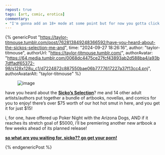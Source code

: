 ```yaml
---
repost: true
tags: [art, comic, erotica]
commentary:
- "I'm gonna add an 18+ mode at some point but for now you gotta click through for your smut"
---
```


{% genericPost "https://taylor-titmouse.tumblr.com/post/762813849248366592/have-you-heard-about-the-sickos-selection-me-and",
    time: "2024-09-27 18:26:16",
    author: "taylor-titmouse",
    authorUrl: "https://taylor-titmouse.tumblr.com/",
    authorAvatar: "https://64.media.tumblr.com/0068dc4475ce27fcf43893ab2d588ba4/a93b7dffadf65372-98/s128x128u_c1/d7224872c887550bae06b7777617227a37f13cc4.pnj",
    authorAvatarAlt: "taylor-titmouse" %}
  <div class="npf_row">
    <div class="npf_col">
      <figure class="tmblr-full">
        <a
          class="post_media_photo_anchor"
          data-big-photo="https://64.media.tumblr.com/1b14c0605057caea8eb146eb3bd3a86f/f245cb05d226b141-31/s1280x1920/12554ec71eb44608808d2db2202dd4c3a06afc8c.png"
          data-big-photo-height="680"
          data-big-photo-width="669"
          ><img
            class="post_media_photo image"
            src="https://64.media.tumblr.com/1b14c0605057caea8eb146eb3bd3a86f/f245cb05d226b141-31/s1280x1920/12554ec71eb44608808d2db2202dd4c3a06afc8c.png"
            srcset="
              https://64.media.tumblr.com/1b14c0605057caea8eb146eb3bd3a86f/f245cb05d226b141-31/s75x75_c1/2ac9fe3e228b7ba61c731c9cb1b1b7a7d0bacd2d.png   75w,
              https://64.media.tumblr.com/1b14c0605057caea8eb146eb3bd3a86f/f245cb05d226b141-31/s100x200/61ad89d510a5b1bc7fa9d59c65f60d07163db154.png   100w,
              https://64.media.tumblr.com/1b14c0605057caea8eb146eb3bd3a86f/f245cb05d226b141-31/s250x400/aab59fa270a2df8a74a7bbbf0d7563612a794a07.png   250w,
              https://64.media.tumblr.com/1b14c0605057caea8eb146eb3bd3a86f/f245cb05d226b141-31/s400x600/3d41046d38da54cee731c9a0824917720dd16206.png   400w,
              https://64.media.tumblr.com/1b14c0605057caea8eb146eb3bd3a86f/f245cb05d226b141-31/s500x750/9cfead9195b0a5554351508a1e7e21039dcd022e.png   500w,
              https://64.media.tumblr.com/1b14c0605057caea8eb146eb3bd3a86f/f245cb05d226b141-31/s540x810/2349e4eca90a125f5326aba91fac47a92c267199.png   540w,
              https://64.media.tumblr.com/1b14c0605057caea8eb146eb3bd3a86f/f245cb05d226b141-31/s640x960/ac7163d441cbc0c38483a932cbd27ef7411ed31d.png   640w,
              https://64.media.tumblr.com/1b14c0605057caea8eb146eb3bd3a86f/f245cb05d226b141-31/s1280x1920/12554ec71eb44608808d2db2202dd4c3a06afc8c.png 669w
            "
            sizes="(max-width: 669px) 100vw, 669px"
            alt="image"
        /></a>
      </figure>
    </div>
  </div>
  <p>
    have you heard about the
    <b
      ><a href="https://itch.io/b/2672/sickos-selection-1"
        >Sicko’s Selection</a
      ></b
    >? me and 14 other adult artists/authors put together a bundle of artbooks,
    novellas, and comics for you to enjoy! there’s over $75 worth of our hot hot
    smut in here, and you get it for just $15!
  </p>
  <p>
    i, for one, have offered up Poker Night with the Arizona Dogs, AND if it
    reaches its stretch goal of $5000, i’ll be premiering another new artbook a
    few weeks ahead of its planned release!
  </p>
  <p>
    <b
      ><a href="https://itch.io/b/2672/sickos-selection-1"
        >so what are you waiting for, sicko?? go get your porn!</a
      ></b
    >
  </p>
{% endgenericPost %}
